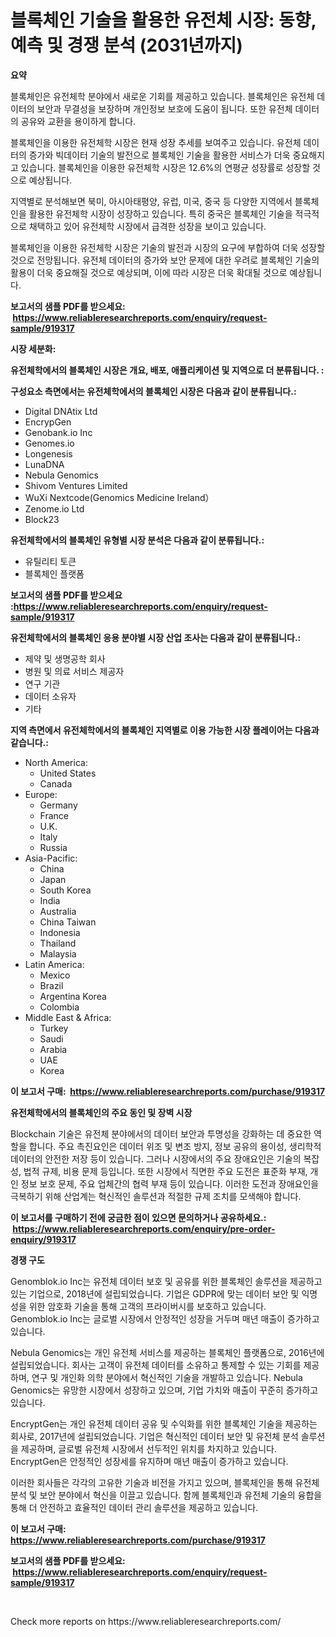 <p><h1>블록체인 기술을 활용한 유전체 시장: 동향, 예측 및 경쟁 분석 (2031년까지)</h1></p><p><strong>요약</strong></p>
<p><p>블록체인은 유전체학 분야에서 새로운 기회를 제공하고 있습니다. 블록체인은 유전체 데이터의 보안과 무결성을 보장하며 개인정보 보호에 도움이 됩니다. 또한 유전체 데이터의 공유와 교환을 용이하게 합니다. </p><p>블록체인을 이용한 유전체학 시장은 현재 성장 추세를 보여주고 있습니다. 유전체 데이터의 증가와 빅데이터 기술의 발전으로 블록체인 기술을 활용한 서비스가 더욱 중요해지고 있습니다. 블록체인을 이용한 유전체학 시장은 12.6%의 연평균 성장률로 성장할 것으로 예상됩니다.</p><p>지역별로 분석해보면 북미, 아시아태평양, 유럽, 미국, 중국 등 다양한 지역에서 블록체인을 활용한 유전체학 시장이 성장하고 있습니다. 특히 중국은 블록체인 기술을 적극적으로 채택하고 있어 유전체학 시장에서 급격한 성장을 보이고 있습니다.</p><p>블록체인을 이용한 유전체학 시장은 기술의 발전과 시장의 요구에 부합하여 더욱 성장할 것으로 전망됩니다. 유전체 데이터의 증가와 보안 문제에 대한 우려로 블록체인 기술의 활용이 더욱 중요해질 것으로 예상되며, 이에 따라 시장은 더욱 확대될 것으로 예상됩니다.</p></p>
<p><strong>보고서의 샘플 PDF를 받으세요: &nbsp;<a href="https://www.reliableresearchreports.com/enquiry/request-sample/919317">https://www.reliableresearchreports.com/enquiry/request-sample/919317</a></strong></p>
<p><strong>시장 세분화:</strong></p>
<p><strong> 유전체학에서의 블록체인 시장은 개요, 배포, 애플리케이션 및 지역으로 더 분류됩니다. :</strong></p>
<p><strong>구성요소 측면에서는 유전체학에서의 블록체인 시장은 다음과 같이 분류됩니다.:</strong></p>
<p><ul><li>Digital DNAtix Ltd</li><li>EncrypGen</li><li>Genobank.io Inc</li><li>Genomes.io</li><li>Longenesis</li><li>LunaDNA</li><li>Nebula Genomics</li><li>Shivom Ventures Limited</li><li>WuXi Nextcode(Genomics Medicine Ireland）</li><li>Zenome.io Ltd</li><li>Block23</li></ul></p>
<p><strong> 유전체학에서의 블록체인 유형별 시장 분석은 다음과 같이 분류됩니다.:</strong></p>
<p><ul><li>유틸리티 토큰</li><li>블록체인 플랫폼</li></ul></p>
<p><strong>보고서의 샘플 PDF를 받으세요 :<a href="https://www.reliableresearchreports.com/enquiry/request-sample/919317">https://www.reliableresearchreports.com/enquiry/request-sample/919317</a></strong></p>
<p><strong> 유전체학에서의 블록체인 응용 분야별 시장 산업 조사는 다음과 같이 분류됩니다.:</strong></p>
<p><ul><li>제약 및 생명공학 회사</li><li>병원 및 의료 서비스 제공자</li><li>연구 기관</li><li>데이터 소유자</li><li>기타</li></ul></p>
<p><strong>지역 측면에서 유전체학에서의 블록체인 지역별로 이용 가능한 시장 플레이어는 다음과 같습니다.:</strong></p>
<p><ul>
    <li>
        North America:
        <ul>
            <li>United States</li>
            <li>Canada</li>
        </ul>
    </li>
    <li>
        Europe:
        <ul>
            <li>Germany</li>
            <li>France</li>
            <li>U.K.</li>
            <li>Italy</li>
            <li>Russia</li>
        </ul>
    </li>
    <li>
        Asia-Pacific:
        <ul>
            <li>China</li>
            <li>Japan</li>
            <li>South Korea</li>
            <li>India</li>
            <li>Australia</li>
            <li>China Taiwan</li>
            <li>Indonesia</li>
            <li>Thailand</li>
            <li>Malaysia</li>
        </ul>
    </li>
    <li>
        Latin America:
        <ul>
            <li>Mexico</li>
            <li>Brazil</li>
            <li>Argentina Korea</li>
            <li>Colombia</li>
        </ul>
    </li>
    <li>
        Middle East & Africa:
        <ul>
            <li>Turkey</li>
            <li>Saudi</li>
            <li>Arabia</li>
            <li>UAE</li>
            <li>Korea</li>
        </ul>
    </li>
    </ul></p>
<p><strong>이 보고서 구매: &nbsp;<a href="https://www.reliableresearchreports.com/purchase/919317">https://www.reliableresearchreports.com/purchase/919317</a></strong></p>
<p><strong>유전체학에서의 블록체인의 주요 동인 및 장벽 시장</strong></p>
<p><p>Blockchain 기술은 유전체 분야에서의 데이터 보안과 투명성을 강화하는 데 중요한 역할을 합니다. 주요 촉진요인은 데이터 위조 및 변조 방지, 정보 공유의 용이성, 생리학적 데이터의 안전한 저장 등이 있습니다. 그러나 시장에서의 주요 장애요인은 기술의 복잡성, 법적 규제, 비용 문제 등입니다. 또한 시장에서 직면한 주요 도전은 표준화 부재, 개인 정보 보호 문제, 주요 업체간의 협력 부재 등이 있습니다. 이러한 도전과 장애요인을 극복하기 위해 산업계는 혁신적인 솔루션과 적절한 규제 조치를 모색해야 합니다.</p></p>
<p><strong>이 보고서를 구매하기 전에 궁금한 점이 있으면 문의하거나 공유하세요.: &nbsp;<a href="https://www.reliableresearchreports.com/enquiry/pre-order-enquiry/919317">https://www.reliableresearchreports.com/enquiry/pre-order-enquiry/919317</a></strong></p>
<p><strong>경쟁 구도</strong></p>
<p><p>Genomblok.io Inc는 유전체 데이터 보호 및 공유를 위한 블록체인 솔루션을 제공하고 있는 기업으로, 2018년에 설립되었습니다. 기업은 GDPR에 맞는 데이터 보안 및 익명성을 위한 암호화 기술을 통해 고객의 프라이버시를 보호하고 있습니다. Genomblok.io Inc는 글로벌 시장에서 안정적인 성장을 거두며 매년 매출이 증가하고 있습니다.</p><p>Nebula Genomics는 개인 유전체 서비스를 제공하는 블록체인 플랫폼으로, 2016년에 설립되었습니다. 회사는 고객이 유전체 데이터를 소유하고 통제할 수 있는 기회를 제공하며, 연구 및 개인화 의학 분야에서 혁신적인 기술을 개발하고 있습니다. Nebula Genomics는 유망한 시장에서 성장하고 있으며, 기업 가치와 매출이 꾸준히 증가하고 있습니다.</p><p>EncryptGen는 개인 유전체 데이터 공유 및 수익화를 위한 블록체인 기술을 제공하는 회사로, 2017년에 설립되었습니다. 기업은 혁신적인 데이터 보안 및 유전체 분석 솔루션을 제공하며, 글로벌 유전체 시장에서 선두적인 위치를 차지하고 있습니다. EncryptGen은 안정적인 성장세를 유지하며 매년 매출이 증가하고 있습니다.</p><p>이러한 회사들은 각각의 고유한 기술과 비전을 가지고 있으며, 블록체인을 통해 유전체 분석 및 보안 분야에서 혁신을 이끌고 있습니다. 함께 블록체인과 유전체 기술의 융합을 통해 더 안전하고 효율적인 데이터 관리 솔루션을 제공하고 있습니다.</p></p>
<p><strong>이 보고서 구매: &nbsp; <a href="https://www.reliableresearchreports.com/purchase/919317">https://www.reliableresearchreports.com/purchase/919317</a></strong></p>
<p><strong>보고서의 샘플 PDF를 받으세요: &nbsp;<a href="https://www.reliableresearchreports.com/enquiry/request-sample/919317">https://www.reliableresearchreports.com/enquiry/request-sample/919317</a></strong><strong></strong></p>
<p>&nbsp;</p>
<p>Check more reports on https://www.reliableresearchreports.com/</p>